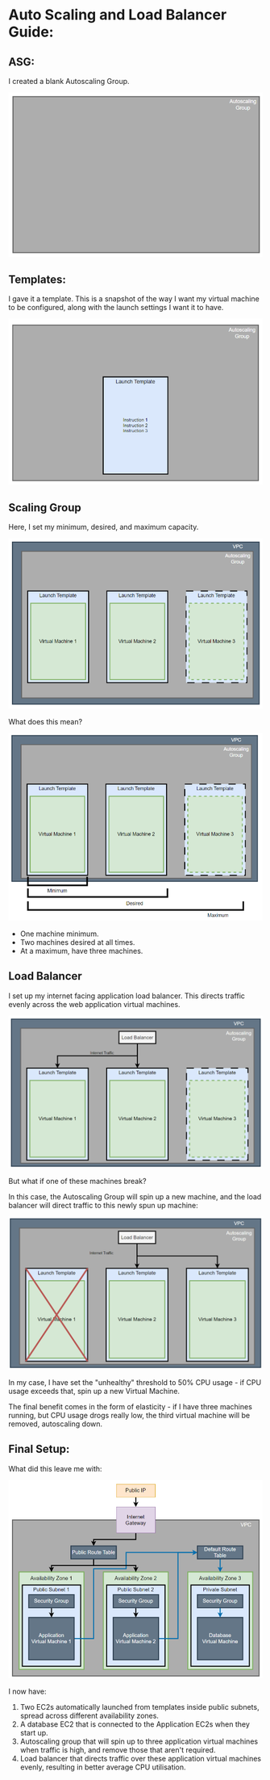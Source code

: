 # Auto Scaling and Load Balancer Guide:

## ASG: 

I created a blank Autoscaling Group.

![img.png](image.png)

## Templates:

I gave it a template. This is a snapshot of the way I want my virtual machine to be configured, along with the launch settings I want it to have.

![img.png](image-1.png)

## Scaling Group

Here, I set my minimum, desired, and maximum capacity.

![img.png](image-2.png)

What does this mean?

![img.png](image-3.png)

- One machine minimum.
- Two machines desired at all times.
- At a maximum, have three machines.

## Load Balancer

I set up my internet facing application load balancer. This directs traffic evenly across the web application virtual machines.

![img.png](image-4.png)

But what if one of these machines break?

In this case, the Autoscaling Group will spin up a new machine, and the load balancer will direct traffic to this newly spun up machine:

![img.png](image-5.png)

In my case, I have set the "unhealthy" threshold to 50% CPU usage - if CPU usage exceeds that, spin up a new Virtual Machine.

The final benefit comes in the form of elasticity - if I have three machines running, but CPU usage drogs really low, the third virtual machine will be removed, autoscaling down.

## Final Setup:

What did this leave me with:

![img.png](image-6.png)

I now have:

1. Two EC2s automatically launched from templates inside public subnets, spread across different availability zones.
2. A database EC2 that is connected to the Application EC2s when they start up.
3. Autoscaling group that will spin up to three application virtual machines when traffic is high, and remove those that aren't required.
4. Load balancer that directs traffic over these application virtual machines evenly, resulting in better average CPU utilisation.